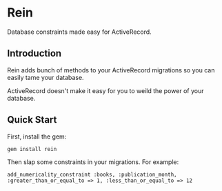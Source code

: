 # Rein

Database constraints made easy for ActiveRecord.


## Introduction

Rein adds bunch of methods to your ActiveRecord migrations so you can easily tame your database.

ActiveRecord doesn't make it easy for you to weild the power of your database.


## Quick Start

First, install the gem:

    gem install rein

Then slap some constraints in your migrations. For example:

    add_numericality_constraint :books, :publication_month, :greater_than_or_equal_to => 1, :less_than_or_equal_to => 12
